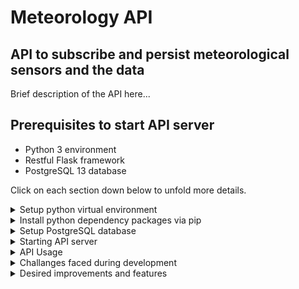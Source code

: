 # Meteorology API
## API to subscribe and persist meteorological sensors and the data
Brief description of the API here...

## Prerequisites to start API server

* Python 3 environment
* Restful Flask framework
* PostgreSQL 13 database

Click on each section down below to unfold more details.

<details>
<summary>Setup python virtual environment</summary>

#### Setup python virtual environment
```
# Windows
python -m venv \path\to\project\meteorology-api\venv

# Unix
python -m venv /path/to/project/meteorology-api/venv
```
#### Activate venv on Windows
```
\path\to\project\meteorology-api\venv\Scripts\activate.bat
```
#### Activate venv on Mac or Linux
```
source /path/to/project/meteorology-api/venv/bin/activate
```
#### Deactivate virtual environment
```
deactivate
```
</details>

<details>
<summary>Install python dependency packages via pip</summary>

Notes: 
* make sure you activate your virtual environment before installing, 
otherwise packages will be installed to your global python site packages
* Use path delimiting character corresponding to your OS (Unix, Windows)
```
pip install -r /path/to/project/meteorology-api/requirements.txt
```
</details>

<details>
<summary>Setup PostgreSQL database</summary>

Download PostgreSQL server [here](https://www.enterprisedb.com/downloads/postgres-postgresql-downloads) for your OS.

I'm using PostgreSQL 13, but the current project is version agnostic for any currently **_supported_** versions.

Once software is installed and server is started, create database and execute the schema file.

#### Create database
```
/path/to/postgres/bin/psql -U postgres -c "create database meteodb;"
```

#### Create *meteodb* schema
Navigate to the project root directory meteorology-api.
```
psql -U postgres -d meteodb -f src/main/resources/database_schema.ddl
```

**Note**: schema DDL will create a role *meteodba* for a *meteodb* database with a default password *meteodba123.*
</details>

<details>
<summary>Starting API server</summary>

Navigate to the project root directory meteorology-api.

To start API server from the root project directory run the following command from the consul
```
python src\main\python\main.py
```
</details>

<details>
<summary>API Usage</summary>

Available paths and methods

### Get All sensors

**Request**

```
GET /sensors/

curl -X GET http://localhost:5000/sensors/ -H 'Content-Type: application/json'
```

**Response**
```
HTTP/1.1 200 OK
content-length: 567
content-type: application/json
date: Sun, 12 Dec 2021 21:59:21 GMT
server: Werkzeug/2.0.2 Python/3.9.7

[
    {
        "metadata": {
            "city_name": "Galway",
            "country_name": "Ireland"
        },
        "sens_id": 1
    },
    {
        "metadata": {
            "city_name": "Berlin",
            "country_name": "Germany"
        },
        "sens_id": 2
    },
    {
        "metadata": {
            "city_name": "Berlin",
            "country_name": "Germany"
        },
        "sens_id": 999
    }
]
```

### Subscribe a new sensor


**Request**
```
POST /sensors/

curl -X POST http://localhost:5000/sensors/ 
-H 'Content-Type: application/json' 
-d '{ "sens_id": 777, "metadata": { "country_name": "Germany", "city_name": "Berlin" }}'
```
**Response**
```
HTTP/1.1 201 CREATED
content-length: 129
content-type: application/json
date: Sun, 12 Dec 2021 21:56:15 GMT
server: Werkzeug/2.0.2 Python/3.9.7

{
    "metadata": {
        "country_name": "Germany",
        "city_name": "Berlin"
    },
    "sens_id": 777
}
```

### Find a sensor by ID

**Request**
```
GET /sensors/{id}/

curl -X GET http://localhost:5000/sensors/1/ 
-H 'Content-Type: application/json'
```
**Response**
```
OK
content-length: 111
content-type: application/json
date: Sun, 12 Dec 2021 22:02:38 GMT
server: Werkzeug/2.0.2 Python/3.9.7

{
    "metadata": {
        "city_name": "Galway",
        "country_name": "Ireland"
    },
    "sens_id": 1
}
```

### Get sensor's latest record

**Request**
```
GET /sensors/{id}/data/

curl -X GET http://localhost:5000/sensors/1/data/ 
-H 'Content-Type: application/json'
```

**Response**
```
HTTP/1.1 200 OK
content-length: 169
content-type: application/json
date: Sun, 12 Dec 2021 22:04:41 GMT
server: Werkzeug/2.0.2 Python/3.9.7

{
    "sens_id": 1,
    "data": [
        {
            "temperature": 13.5,
            "humidity": 70,
            "recorded": "2021-12-09 19:04:56"
        }
    ]
}
```

### Send sensor's latest records

**Request**
```
PUT /sensors/{id}/

curl -X PUT http://localhost:5000/sensors/1/ 
-H 'Content-Type: application/json' 
-d '{"data": [{ "temperature": 14.1, "humidity": 17, "recorded": "2021-12-11 22:52:25.536249"}, 
{"temperature": 13.7,"humidity": 16,"recorded": "2021-12-11 21:52:25.536249"} ]}'
```

**Response**
```
HTTP/1.1 201 CREATED
content-length: 60
content-type: application/json
date: Sun, 12 Dec 2021 22:11:47 GMT
server: Werkzeug/2.0.2 Python/3.9.7

{
    "message": "Recorded data for the sensor with id 1"
}
```

### Delete sensor by ID

**Request**
```
DELETE /sensors/{id}/

curl -X DELETE http://localhost:5000/sensors/777/ -H 'Content-Type: application/json'
```

**Response**
```
HTTP/1.1 204 NO CONTENT
content-type: application/json
date: Sun, 12 Dec 2021 22:17:05 GMT
server: Werkzeug/2.0.2 Python/3.9.7
```
</details>

<details>
<summary>Challanges faced during development</summary>

</br>

#### Architectural Challanges

My first and probably the most time-consuming challenge was to get up-to-speed with web server development.
I had to carefully choose which REST API framework to use because it would be hard to pivot away due to time constraints.
    
To me, two apparent choices were Django and Flask Restful.
I went ahead with the Flask Restful framework because:
* The Flask is WSGI, Django is a full-stack web framework. So since I don't need to design UI, Flask won here.
* Flask seems to be more flexible in design approach. Django is a feature-packed, heavier framework.
* Flask is more minimalistic, perfect for the timeframe I had.
* Django is monolithic; Flask is diversified. For RestFul micro-services, we don't do monoliths.
* As for ORM, both Django and Flask provide excellent support for it. Django has built-in ORM, providing native support; Flask uses SQLAlchemy. I decided not to use SQLAlchemy and designed ORM with PostgreSQL and psycopg2 driver.

</br>

The second challenge I faced was to pivot away from Flask's native marshaling feature.</br>
I found it quite ugly and hard to understand. On top of that, Flask developers stopped developing that feature and recommended using something better.</br>
That is where the Marshmallow came in handy. It is not only easy to use and grasp, but it also does a great job in encapsulation my model object.

</br>

#### Implementation Challanges

Another time-consuming challenge was Marshmallow's struggle to serialize Decimal and datetime objects.
Thankfully, it allowed me to implement a pre-dump method in which I could use simplejson library to serialize Decimal and datetime.
https://github.com/eduards-v/meteorology-api/blob/main/src/main/python/models/sensor_model.py#L18

I had to take it further with the datetime object and implement a custom encoder extension for simplejson to cast it to a string because the psycopg2 driver returns the datetime object from the PostgreSQL database. However, it seemed to be the cleanest option.
https://github.com/eduards-v/meteorology-api/blob/main/src/main/python/utils/json_encoders.py#L5


</details>

<details>
<summary>Desired improvements and features</summary>

</br>

#### Code improvements

1. **Add unit tests**
2. Exceptions handling, primerly from the database driver.
3. Improve REST endpoints robustness. Drills down to exceptions handling.
4. Partially move implementation from SensorsRepo class to SesnsorsService, specifically:
    * SensorModel object instanciation
    * Driver's results mutation, i.g., https://github.com/eduards-v/meteorology-api/blob/main/src/main/python/repo/sensors_repo.py#L21
    * Driver can return simple dict structure that can be handled in service
    * Methods input parameters can also accept a dict structure
    * Repo can be decoupled from Model's implementation details
    * These changes will make SensorsRepo class more tolerant to changes in the SensorModel structure
5. Move API resources from the main.py to a separate package called _resources_
6. DateEncoder should be renamed to DatetimeEncode. Can also handle date object in the same implementation.
7. Add doc strings to the methods, explaining what each method does
8. Probably much more I can't think of now


</details>

